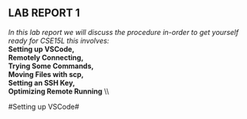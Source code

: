 ## LAB REPORT 1
*In this lab report we will discuss the procedure in-order to get yourself ready for CSE15L this involves:* \
**Setting up VSCode,\
 Remotely Connecting,\
 Trying Some Commands,\
 Moving Files with scp,\
 Setting an SSH Key,\
 Optimizing Remote Running** \\\
 
 #Setting up VSCode#
